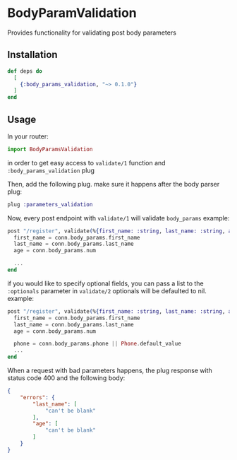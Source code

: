 # BodyParamValidation

Provides functionality for validating post body parameters

## Installation

```elixir
def deps do
  [
    {:body_params_validation, "~> 0.1.0"}
  ]
end
```

## Usage
In your router:
```elixir
import BodyParamsValidation
```

in order to get easy access to `validate/1` function and `:body_params_validation` plug

Then, add the following plug. make sure it happens after the body parser plug:
```elixir
plug :parameters_validation
```

Now, every post endpoint with `validate/1` will validate `body_params`
example:
```elixir
post "/register", validate(%{first_name: :string, last_name: :string, age: :integer}) do
  first_name = conn.body_params.first_name
  last_name = conn.body_params.last_name
  age = conn.body_params.num

  ...
end
```

if you would like to specify optional fields, you can pass a list to the `:optionals` parameter in `validate/2`
optionals will be defaulted to nil.
example:
```elixir
post "/register", validate(%{first_name: :string, last_name: :string, age: :integer, phone: :string}, optionals: [:phone]) do
  first_name = conn.body_params.first_name
  last_name = conn.body_params.last_name
  age = conn.body_params.num

  phone = conn.body_params.phone || Phone.default_value 
  ...
end
```

When a request with bad parameters happens, the plug response with
status code 400 and the following body:

```json
{
    "errors": {
        "last_name": [
            "can't be blank"
        ],
        "age": [
            "can't be blank"
        ]
    }
}
```